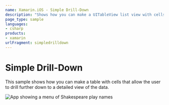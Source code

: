 ```yaml
---
name: Xamarin.iOS - Simple Drill-Down
description: "Shows how you can make a UITableView list view with cells that allow the user to drill further down to a detailed view of the data"
page_type: sample
languages:
- csharp
products:
- xamarin
urlFragment: simpledrilldown
---
```

# Simple Drill-Down

This sample shows how you can make a table with cells that
allow the user to drill further down to a detailed view of
the data.

![App showing a menu of Shakespeare play names](Screenshots/SimpleDrillDown1.png)
